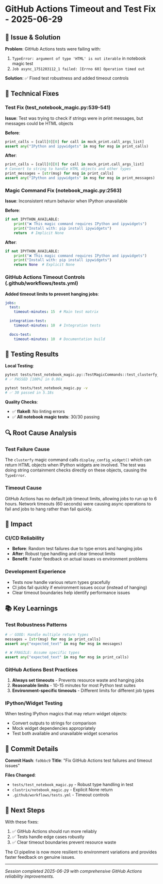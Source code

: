 # GitHub Actions Timeout and Test Fix - 2025-06-29

## 🎯 Issue & Solution

**Problem**: GitHub Actions tests were failing with:
1. `TypeError: argument of type 'HTML' is not iterable` in notebook magic test  
2. `Job async_1751203112_1 failed: [Errno 60] Operation timed out`

**Solution**: ✅ Fixed test robustness and added timeout controls

## 🔧 Technical Fixes

### Test Fix (test_notebook_magic.py:539-541)
**Issue**: Test was trying to check if strings were in print messages, but messages could be HTML objects

**Before**:
```python
print_calls = [call[0][0] for call in mock_print.call_args_list]
assert any("IPython and ipywidgets" in msg for msg in print_calls)
```

**After**:
```python
print_calls = [call[0][0] for call in mock_print.call_args_list] 
# Convert to string to handle HTML objects and other types
print_messages = [str(msg) for msg in print_calls]
assert any("IPython and ipywidgets" in msg for msg in print_messages)
```

### Magic Command Fix (notebook_magic.py:2563)
**Issue**: Inconsistent return behavior when IPython unavailable

**Before**:
```python
if not IPYTHON_AVAILABLE:
    print("❌ This magic command requires IPython and ipywidgets")
    print("Install with: pip install ipywidgets")
    return  # Implicit None
```

**After**:
```python
if not IPYTHON_AVAILABLE:
    print("❌ This magic command requires IPython and ipywidgets")  
    print("Install with: pip install ipywidgets")
    return None  # Explicit None
```

### GitHub Actions Timeout Controls (.github/workflows/tests.yml)
**Added timeout limits to prevent hanging jobs**:

```yaml
jobs:
  test:
    timeout-minutes: 15  # Main test matrix
    
  integration-test:
    timeout-minutes: 10  # Integration tests
    
  docs-test:
    timeout-minutes: 10  # Documentation build
```

## 🧪 Testing Results

**Local Testing**:
```bash
pytest tests/test_notebook_magic.py::TestMagicCommands::test_clusterfy_magic_without_ipython -v
# ✅ PASSED [100%] in 0.06s

pytest tests/test_notebook_magic.py -v
# ✅ 30 passed in 5.18s
```

**Quality Checks**:
- ✅ **flake8**: No linting errors
- ✅ **All notebook magic tests**: 30/30 passing

## 🔍 Root Cause Analysis

### Test Failure Cause
The `clusterfy` magic command calls `display_config_widget()` which can return HTML objects when IPython widgets are involved. The test was doing string containment checks directly on these objects, causing the `TypeError`.

### Timeout Cause  
GitHub Actions has no default job timeout limits, allowing jobs to run up to 6 hours. Network timeouts (60 seconds) were causing async operations to fail and jobs to hang rather than fail quickly.

## 🚀 Impact

### CI/CD Reliability
- **Before**: Random test failures due to type errors and hanging jobs
- **After**: Robust type handling and clear timeout limits
- **Benefit**: Faster feedback on actual issues vs environment problems

### Development Experience
- Tests now handle various return types gracefully
- CI jobs fail quickly if environment issues occur (instead of hanging)
- Clear timeout boundaries help identify performance issues

## 📚 Key Learnings

### Test Robustness Patterns
```python
# ✅ GOOD: Handle multiple return types
messages = [str(msg) for msg in print_calls]
assert any("expected_text" in msg for msg in messages)

# ❌ FRAGILE: Assume specific types  
assert any("expected_text" in msg for msg in print_calls)
```

### GitHub Actions Best Practices
1. **Always set timeouts** - Prevents resource waste and hanging jobs
2. **Reasonable limits** - 10-15 minutes for most Python test suites
3. **Environment-specific timeouts** - Different limits for different job types

### IPython/Widget Testing
When testing IPython magics that may return widget objects:
- Convert outputs to strings for comparison
- Mock widget dependencies appropriately  
- Test both available and unavailable widget scenarios

## 📝 Commit Details

**Commit Hash**: `fa9bbc9`
**Title**: "Fix GitHub Actions test failures and timeout issues"

**Files Changed**:
- `tests/test_notebook_magic.py` - Robust type handling in test
- `clustrix/notebook_magic.py` - Explicit None return
- `.github/workflows/tests.yml` - Timeout controls

## 🔗 Next Steps

With these fixes:
1. ✅ GitHub Actions should run more reliably
2. ✅ Tests handle edge cases robustly  
3. ✅ Clear timeout boundaries prevent resource waste

The CI pipeline is now more resilient to environment variations and provides faster feedback on genuine issues.

---

*Session completed 2025-06-29 with comprehensive GitHub Actions reliability improvements.*